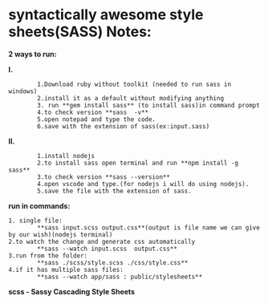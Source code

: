 # syntactically awesome style sheets(SASS) Notes:

**2 ways to run:**

**I.**

			1.Download ruby without toolkit (needed to run sass in windows)	
			2.install it as a default without modifying anything
			3. run **gem install sass** (to install sass)in command prompt
			4.to check version **sass  -v**
			5.open notepad and type the code.
			6.save with the extension of sass(ex:input.sass)
			
			
**II.**

			1.install nodejs
			2.to install sass open terminal and run **npm install -g sass**
			3.to check version **sass --version**
			4.open vscode and type.(for nodejs i will do using nodejs).
			5.save the file with the extension of sass.
			
**run in commands:**

	1. single file:
			**sass input.scss output.css**(output is file name we can give by our wish)(nodejs terminal)
	2.to watch the change and generate css automatically 
			**sass --watch input.scss  output.css**
	3.run from the folder:
			**sass ./scss/style.scss ./css/style.css**
	4.if it has multiple sass files:
			**sass --watch app/sass : public/stylesheets**
	
	
	
**scss - Sassy Cascading Style Sheets**

